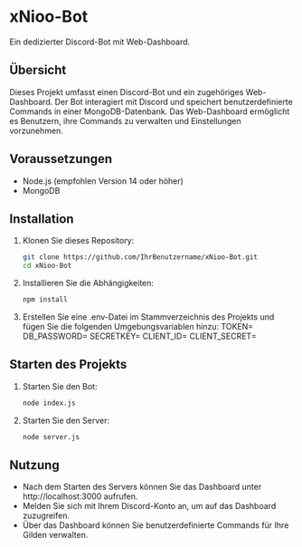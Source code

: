 # xNioo-Bot

Ein dedizierter Discord-Bot mit Web-Dashboard.

## Übersicht

Dieses Projekt umfasst einen Discord-Bot und ein zugehöriges Web-Dashboard. Der Bot interagiert mit Discord und speichert benutzerdefinierte Commands in einer MongoDB-Datenbank. Das Web-Dashboard ermöglicht es Benutzern, ihre Commands zu verwalten und Einstellungen vorzunehmen.

## Voraussetzungen

- Node.js (empfohlen Version 14 oder höher)
- MongoDB

## Installation

1. Klonen Sie dieses Repository:

    ```bash
    git clone https://github.com/IhrBenutzername/xNioo-Bot.git
    cd xNioo-Bot
2. Installieren Sie die Abhängigkeiten:
    ```bash
    npm install
3. Erstellen Sie eine .env-Datei im Stammverzeichnis des Projekts und fügen Sie die folgenden Umgebungsvariablen hinzu:
    TOKEN=
    DB_PASSWORD=
    SECRETKEY=
    CLIENT_ID=
    CLIENT_SECRET=

## Starten des Projekts

1. Starten Sie den Bot:

    ```bash
    node index.js
2. Starten Sie den Server:

    ```bash
    node server.js

## Nutzung

- Nach dem Starten des Servers können Sie das Dashboard unter http://localhost:3000 aufrufen.
- Melden Sie sich mit Ihrem Discord-Konto an, um auf das Dashboard zuzugreifen.
- Über das Dashboard können Sie benutzerdefinierte Commands für Ihre Gilden verwalten.
